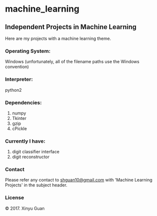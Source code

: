# machine_learning
## Independent Projects in Machine Learning

Here are my projects with a machine learning theme.

### Operating System: 
Windows (unfortunately, all of the filename paths use the Windows convention)

### Interpreter: 
python2

### Dependencies: 
1. numpy
2. Tkinter
3. gzip
4. cPickle

### Currently I have: 
1. digit classifier interface
2. digit reconstructor

### Contact
Please refer any contact to <shguan10@gmail.com> with 'Machine Learning Projects' in the subject header.

### License
© 2017. Xinyu Guan
